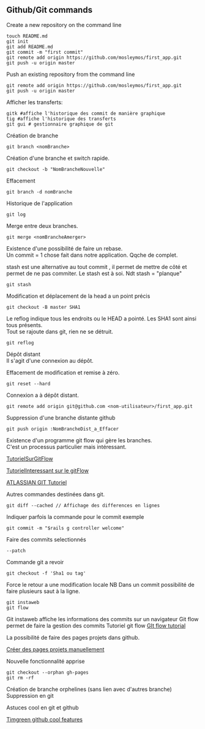 ## Github/Git commands ##

Create a new repository on the command line
```
touch README.md
git init
git add README.md
git commit -m "first commit"
git remote add origin https://github.com/mosleymos/first_app.git
git push -u origin master
```
Push an existing repository from the command line
```
git remote add origin https://github.com/mosleymos/first_app.git
git push -u origin master
```
Afficher les transferts:
```
gitk #affiche l'historique des commit de manière graphique
tig #affiche l'historique des transferts
git gui # gestionnaire graphique de git
```
Création de branche
```
git branch <nomBranche>
```
Création d'une branche et switch rapide.

```
git checkout -b "NomBrancheNouvelle"
```
Effacement 
```
git branch -d nomBranche
```
Historique de l'application

```
git log
```
 

Merge entre deux branches.
```
git merge <nomBrancheAmerger>
```
Existence d'une possibilité de faire un rebase.<br>
Un commit = 1 chose fait dans notre application. Qqche de complet.<br>

stash est une alternative au tout commit , il permet de mettre de côté et permet de ne pas commiter. Le stash est à soi. Ndt stash = "planque"

```
git stash
```

Modification et déplacement de la head a un point précis

```
git checkout -B master SHA1
```
Le reflog indique tous les endroits ou le HEAD a pointé. Les SHA1 sont ainsi tous présents.<br>
Tout se rajoute dans git, rien ne se détruit.
```
git reflog
```
Dépôt distant <br>
Il s'agit d'une connexion au dépôt.

Effacement de modification et remise à zéro.
```
git reset --hard
```

Connexion a à dépôt distant.

```
git remote add origin git@github.com <nom-utilisateur>/first_app.git
```
Suppression d'une branche distante github
```
git push origin :NomBrancheDist_a_Effacer
```
Existence d'un programme git flow qui gère les branches.<br>
C'est un processus particulier mais intéressant.

[TutorielSurGitFlow](http://yakiloo.com/getting-started-git-flow/)

[TutorielInteressant sur le gitFlow](http://labs.grupow.com/blog/2011/07/05/getting-started-with-git-flow)

[ATLASSIAN GIT Tutoriel](https://www.atlassian.com/fr/git/workflows#!workflow-gitflow)

Autres commandes destinées dans git.

```
git diff --cached // Affichage des differences en lignes
```

Indiquer parfois la commande pour le commit exemple
```
git commit -m "$rails g controller welcome"
```
Faire des commits selectionnés

```
--patch
```

Commande git a revoir 

```
git checkout -f 'Sha1 ou tag'
```

Force le retour a une modification locale
NB Dans un commit possibilité de faire plusieurs saut à la ligne.

```
git instaweb
git flow
```
Git instaweb affiche les informations des commits sur un navigateur
Git flow permet de faire la gestion des commits
Tutoriel git flow [GIt flow tutorial](http://danielkummer.github.io/git-flow-cheatsheet/)

La possibilité de faire des pages projets dans github.

[Créer des pages projets manuellement](https://help.github.com/articles/creating-project-pages-manually)

Nouvelle fonctionnalité apprise

```
git checkout --orphan gh-pages
git rm -rf
```
Création de branche orphelines (sans lien avec d'autres branche)
Suppression en git

Astuces cool en git et github

[Timgreen github cool features](https://github.com/tiimgreen/github-cheat-sheet)